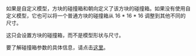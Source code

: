 如果是自定义模型，方块的碰撞箱和朝向定义了该方块的碰撞箱。如果没有使用自定义模型，它也可以将一个普通方块的碰撞箱从 16 * 16 * 16 调整到其他不同的尺寸。

这只会设置方块的碰撞箱，而不是模型形状与尺寸。

要了解碰撞箱参数的具体信息，请点击[这里](https：//mcreator.net/wiki/block-dimensions-and-bonding-box)。